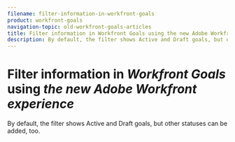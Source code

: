 ```yaml
---
filename: filter-information-in-workfront-goals
product: workfront-goals
navigation-topic: old-workfront-goals-articles
title: Filter information in Workfront Goals using the new Adobe Workfront experience
description: By default, the filter shows Active and Draft goals, but other statuses can be added, too.
---
```


# Filter information in *Workfront Goals* using *the new Adobe Workfront experience*

By default, the filter shows Active and&nbsp;Draft goals, but other statuses can be added, too. 

